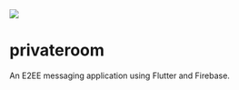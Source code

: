 <img src="https://github.com/Maulik-Khandelwal/Private-Room/blob/master/feature-image.png" />

# privateroom

An E2EE messaging application using Flutter and Firebase.
